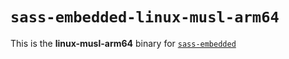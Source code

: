 # `sass-embedded-linux-musl-arm64`

This is the **linux-musl-arm64** binary for [`sass-embedded`](https://www.npmjs.com/package/sass-embedded)

